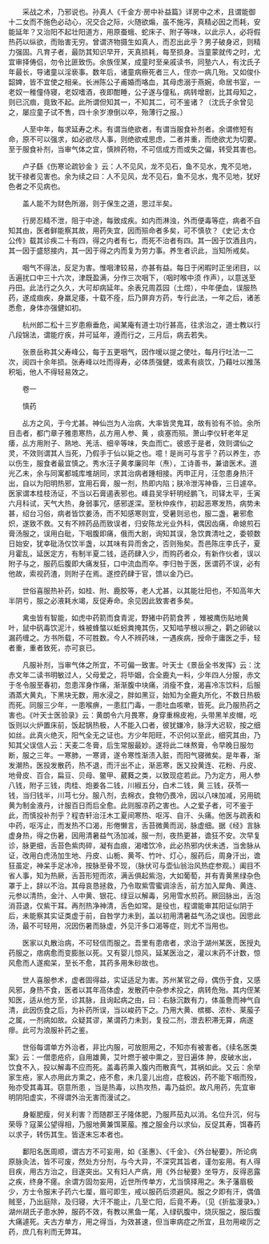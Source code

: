 <!-- { "loadSidebar": true } -->
　　采战之术，乃邪说也。孙真人《千金方·房中补益篇》详房中之术，且谓能御十二女而不施色必动心，况交合之际，火随欲煽，虽不施泻，真精必因之而耗，安能延年？又治阳不起壮阳道方，用原蚕蛾、蛇床子、附子等味，以此示人，必将假热药以纵欲，而贻害无穷。曾谓济物摄生如真人，而忍出此乎？男子破身迟，则精力强固。凡育子者，最防其知识早开，天真损耗，每至损身。当童蒙就传之时，尤宜审择俦侣，勿令比匪致伤。余族侄某，成童时至亲戚读书，同塾六人，有沈氏子年最长，导诸童以淫亵事。数年后，诸童病瘵死者三人，侄亦一病几殆。又如俊仆韶婢，皆不宜使之相亲。长洲陈公子甫婚而咯血，其母虑溺于燕婉，命居书室，一老奴一稚僮侍寝，老奴嗜酒，夜即酣睡，公子遂与僮私，病转增剧，比其母知之，则已沉痼，竟致不起。此所谓但知其一，不知其二，可不鉴诸？（沈氏子余曾见之，屡应童子试不售，四十余岁潦倒以卒，殆薄行之报。）

　　人至中年，每求延寿之术。有谓当绝欲者，有谓当服食补剂者。余谓修短有命，原不可以强求，如必欲尽人事，则绝欲戒思虑，二者并重，而绝欲尤为切要。至于服食补剂，当审气体之宜，慎辨药物，不可信成方而或失之偏，转受其害也。

　　卢子繇《伤寒论疏钞金 》云：人不见风，龙不见石，鱼不见水，鬼不见地，犹干禄者见害也。余为续之曰：人不见风，龙不见石，鱼不见水，鬼不见地，犹好色者之不见病也。

　　盖人能不为财色所溺，则于保生之道，思过半矣。

　　行房忍精不泄，阻于中途，每致成疾。如内而淋浊，外而便毒等症，病者不自知其由，医者鲜能察其故，用药失宜，因而殒命者多矣，可不慎欤？《史记·太仓公传》载其诊疾二十有四，得之内者有七，而死不治者有四。其一因于饮酒且内，其一因于盛怒接内，其一因于得之内而复为劳力事。养生者识此，当知所戒矣。

　　咽气不得法，反足为害。惟咽津较易，亦甚有益。每日于闲暇时正坐闭目，以舌遍扰口中三十六次，津既盈满，分作三次咽下，（咽时喉中须 作声），以意送至丹田。此法行之久久，大可却病延年。余表兄周荔园（土煜），中年便血，误服热药，遂成痼疾，身羸足痿，十载不痊，后乃屏弃方药，专行此法，一年之后，诸恙悉愈，身体亦强健如初。

　　杭州郎二松十三岁患瘵垂危，闻某庵有道士功行甚高，往求治之，道士教以行八段锦法，谓能疗疾，并可延年，遵而行之，三月后，病去若失。

　　张景岳称其父寿峰公，每于五更咽气，因作嗳以提之使吐，每月行吐法一二次，阅四十余年损。张寿峰以吐而得寿，必体质强健，或素有痰饮，乃藉吐以推荡积垢，他人不得轻易效之。

　　卷一

　　慎药

　　乩方之风，于今尤甚。神仙岂为人治病，大率皆灵鬼耳，故有验有不验。余所目击者，都门章子雅患寒热，乩方用人参、黄 ，痰塞而殒。萧山李仪轩老年足痿，乩方用附子、熟地、羌活、细辛等味，失血而亡。彼惑于是者，效则谓仙之灵，不效则谓其人当死，乃假手于仙以毙之也。噫！是尚可与言乎？药以养生，亦以伤生，服食者最宜慎之。秀水汪子黄孝廉同年（焘），工诗善书，兼谙医术。道光乙未，余与同寓都城库堆胡同，求其治病者踵相接。丙申正月，汪忽患身热汗出，自以为阳明热邪，宜用石膏，服一剂，热即内陷；肤冷泄泻神昏，三日遽卒。医家谓本桂枝汤证，不当以石膏遏表邪也。嵊县吴孚轩明经鹏飞，司铎太平，壬寅六月科试，天气大热，身弱事冗，感邪遂深。至秋仲疾作，初起恶寒发热，病势未甚，绍台习俗，病者皆饮姜汤，而不知感寒则宜，受暑则忌也，服二盏，暑邪愈炽，遂致不救。又有不辨药品而致误者，归安陈龙光业外科，偶因齿痛，命媳煎石膏汤服之，误用白砒，下咽腹即痛，俄而大剧，询知其误，急饮粪清吐之，委顿数日始安，犹幸砒汤仅饮半盏，以其味有异而舍之，否则殆矣。吾邑陈庄李氏子，夏月霍乱，延医定方，有制半夏二钱，适药肆入少，而购药者众，有新作伙者，误以附子与之，服药后腹即大痛发狂，口中流血而卒。李归咎于医，医谓药不误，必有他故，索视药渣，则附子在焉。遂控药肆于官，馈以金乃已。

　　世俗喜服热补药，如桂、附、鹿胶等，老人尤甚，以其能壮阳也，不知高年大半阴亏，服之必液耗水竭，反促寿命。余见因此致害者多矣。

　　禽虫皆有智能，如虎中药箭而食青泥，野猪中药箭食荠 ，雉被鹰伤贴地黄叶，鼠中矾毒饮泥汁，蛛被蜂螫以蚯蚓粪掩其伤，又知啮芋根以擦之，鹳之卵破以漏药缠之。方书所载，不可胜数。今人不辨药味，一遇疾病，授命于庸医之手，轻者重，重者致死，亦可哀已。

　　凡服补剂，当审气体之所宜，不可偏一致害。叶天士《景岳全书发挥》云：沈赤文年二读书明敏过人，父母爱之，将毕姻，合全鹿丸一料，少年四人分服，赤文于冬令服至春初，忽患浑身作痛，渐渐腹中块痛，消瘦不食，渴喜冷冻饮料，后服酒蒸大黄丸，下黑块无数，用水浸之，胖如黑豆，始知为全鹿丸所化，不数日热极而死。同服三少年，一患喉痹，一患肛门毒，一患吐血咳嗽，皆死。此乃服热药之害也。《叶天士医验录》云：黄朗令六月畏寒，身穿重棉皮袍，头带黑羊皮帽，吃饭则以火炉置床前，饭起锅热极，人不能入口者，彼犹嫌冷，脉浮大迟软，按之细如丝。此真火绝灭，阳气全无之证也。方少年阳旺，不识何以至此，细究其由，乃知其父误信人云：天麦二冬膏，后生常服最妙。遂将此二味熬膏，令早晚日服勿断，服之三年。一寒肺，一寒肾，遂令寒性渐渍入脏，而阳气寝微矣。是年春，渐发潮热，医投发散药，热不退，而汗出不止，渐恶寒，医又投黄连、花粉、丹皮、地骨皮、百合，扁豆、贝母、鳖甲、葳蕤之类，以致现症若此。乃为定方，用人参八钱，附子三钱，肉桂、炮姜各二钱，川椒五分，白术二钱，黄 三钱，茯苓一钱，当归钱半，川芎七分。服八剂，去棉衣，食物仍畏冷，因以八味加减，另用硫黄为制金液丹，计服百日而后全愈。此则服凉药之害也。人之爱子者，可不鉴于此，而慎投补剂乎？程杏轩治汪木工夏间寒热、呕泻、自汗、头痛。他医与疏表和中药，呕泻止，而发热不口渴，形倦懒言，舌苔微黄而润，脉虚细。据《经》言脉虚身热，得之伤暑，因用清暑益气汤加减，服一剂，夜热更甚，谵狂不安。次早复诊，脉更细，舌苔色紫肉碎，凝有血痕，渴嗜饮冷，此必热邪内伏未透，当舍脉从证，改用白虎汤加生地、丹皮、山栀、黄芩、竹叶、灯心，服药后，周身汗出，谵狂虽定，神呆手足冰冷，按脉至骨不现，（脉伏可与壶仙翁治风热症参观。）阖目不省人事，知为热厥，舌苔形短而浓，满舌俱起紫泡，大如葡萄，并有青黄黑绿杂色罩于上，辞以不治。其母哀恳拯救，乃令取紫雪蜜调涂舌，前方加入犀角、黄连、元参以清热，金汁、人中黄、银花、绿豆以解毒，另用雪水煎药。厥回脉出，舌泡消苔退，仅紫干耳。再剂热净神清，舌色如常。是役也，程谓能审其阳证似阴于后，未能察其实证类虚于前，自咎学力未到，盖以初用清暑益气汤之误也。因思此汤，最不可轻用，况因伤暑而脉虚，外见汗多口渴等症，则尤不当用也。

　　医家以丸散治病，不可轻信而服之。吾里有患痞者，求治于湖州某医，医授丸药服之，痞病愈而变膨胀以死。又有婴儿惊风，延某医治之，灌以末药不计数，惊风愈而人遂痴呆，至长不愈，其药多用朱砂故也。

　　世人喜服参术，虚者固得益，实证适足为害。苏州某官之母，偶伤于食，又感风邪，身热不食，医者以其年高体虚，发散药中杂参术投之，病转危殆。其内侄某知医，适从他方至，诊其脉，且询起病之由，曰：右脉沉数有力，体虽惫而神气自清，此因伤食之后，为补药所误，当以峻药下之。乃用大黄、槟榔、浓朴、莱菔子之属，一剂病如故。众疑其谬，某谓药力未到，复投二剂，泄去积滞无算，病遂瘳。此可为浪服补药之鉴。

　　世俗每谓单方外治者，非比内服，可放胆用之，不知亦有被害者。《续名医类案》云：一僧患疮疥，自用雄黄，艾叶燃于被中熏之，翌日遍体 肿，皮破水出，饮食不入，投以解毒不应而死。盖毒药熏入腹内而散真气，其祸如此。又云：余举家生疮，家人亦用此方熏之，疮不愈，未几銮儿出痘，症极凶，药不能下咽而殁，殆亦受其毒耳。窃意所患 ，当是热毒，以热攻热，毒乃益炽。故凡用药，先宜审明阴阳虚实，不得谓外治无害而漫试之。

　　身躯肥瘦，何关利害？而随郡王子隆体肥，乃服芦茄丸以消。名位升沉，何与荣辱？寇莱公望得相，乃服地黄兼饵莱菔。推之服金丹以求仙，反促其寿，饵春药以求子，转伤其生。皆逐末忘本者也。

　　鄱阳名医周顺，谓古方不可妄用，如《圣惠》、《千金》、《外台秘要》，所论病原脉灸法，皆不可废，然处方分剂，与今大异，不深究其旨者，谨勿妄用。有人得目疾，用古方治之，目遂突出。又有妇人产病，用《外台秘要》坐导方，反得恶露之疾，终身不瘥。余谓方固勿妄用，近世所传单方，尤当慎择用之。朱子藩眉极少，方士令服末子药六七厘，眉可即生，戒以服药后须避风。服之夕即有汗，偶值贼至，乃出庭除，及归寝，大汗不能止，几至亡阳，后竟不寿。（见《折肱漫录》。）湖州胡氏子患水肿，服药不效，有教以黑鱼一尾，入绿矾腹中，烧灰服之，服后腹大痛遽死。夫古方单方，用之得当，为效甚速，但当审病症之所宜，且勿用峻厉之药，庶几有利而无弊耳。

